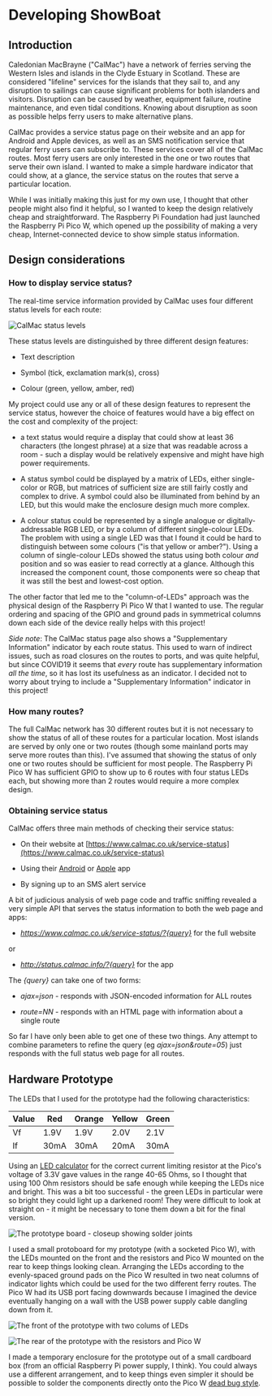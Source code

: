 # Developing ShowBoat

## Introduction

Caledonian MacBrayne ("CalMac") have a network of ferries serving the Western Isles and islands in the Clyde Estuary in Scotland. These are considered "lifeline" services for the islands that they sail to, and any disruption to sailings can cause significant problems for both islanders and visitors. Disruption can be caused by weather, equipment failure, routine maintenance, and even tidal conditions. Knowing about disruption as soon as possible helps ferry users to make alternative plans.

CalMac provides a service status page on their website and an app for Android and Apple devices, as well as an SMS notification service that regular ferry users can subscribe to. These services cover all of the CalMac routes. Most ferry users are only interested in the one or two routes that serve their own island. I wanted to make a simple hardware indicator that could show, at a glance, the service status on the routes that serve a particular location.

While I was initially making this just for my own use, I thought that other people might also find it helpful, so I wanted to keep the design relatively cheap and straightforward. The Raspberry Pi Foundation had just launched the Raspberry Pi Pico W, which opened up the possibility of making a very cheap, Internet-connected device to show simple status information.

## Design considerations

### How to display service status?

The real-time service information provided by CalMac uses four different status levels for each route:

![CalMac status levels](/home/douglas/scripsi/showboat/img/calmac-status-types.png)

These status levels are distinguished by three different design features:

- Text description

- Symbol (tick, exclamation mark(s), cross)

- Colour (green, yellow, amber, red)

My project could use any or all of these design features to represent the service status, however the choice of features would have a big effect on the cost and complexity of the project: 

- a text status would require a display that could show at least 36 characters (the longest phrase) at a size that was readable across a room - such a display would be relatively expensive and might have high power requirements.

- A status symbol could be displayed by a matrix of LEDs, either single-color or RGB, but matrices of sufficient size are still fairly costly and complex to drive. A symbol could also be illuminated from behind by an LED, but this would make the enclosure design much more complex.

- A colour status could be represented by a single analogue or digitally-addressable RGB LED, or by a column of different single-colour LEDs. The problem with using a single LED was that I found it could be hard to distinguish between some colours ("is that yellow or amber?"). Using a column of single-colour LEDs showed the status using both colour _and_ position and so was easier to read correctly at a glance. Although this increased the component count, those components were so cheap that it was still the best and lowest-cost option.

The other factor that led me to the "column-of-LEDs" approach was the physical design of the Raspberry Pi Pico W that I wanted to use. The regular ordering and spacing of the GPIO and ground pads in symmetrical columns down each side of the device really helps with this project!

_Side note_: The CalMac status page also shows a "Supplementary Information" indicator by each route status. This used to warn of indirect issues, such as road closures on the routes to ports, and was quite helpful, but since COVID19 it seems that _every_ route has supplementary information _all the time_, so it has lost its usefulness as an indicator. I decided not to worry about trying to include a "Supplementary Information" indicator in this project!

### How many routes?

The full CalMac network has 30 different routes but it is not necessary to show the status of all of these routes for a particular location. Most islands are served by only one or two routes  (though some mainland ports may serve more routes than this). I've assumed that showing the status of only one or two routes should be sufficient for most people. The Raspberry Pi Pico W has sufficient GPIO to show up to 6 routes with four status LEDs each, but showing more than 2 routes would require a more complex design.

### Obtaining service status

CalMac offers three main methods of checking their service status:

- On their website at [https://www.calmac.co.uk/service-status](https://www.calmac.co.uk/service-status)

- Using their [Android](http://play.google.com/store/apps/details?id=com.CalMacStatus) or [Apple](http://itunes.apple.com/us/app/directv/id396345728?mt=8) app

- By signing up to an SMS alert service

A bit of judicious analysis of web page code and traffic sniffing revealed a very simple API that serves the status information to both the web page and apps:

- *https://www.calmac.co.uk/service-status/?{query}* for the full website

or

- *http://status.calmac.info/?{query}* for the app

The _{query}_ can take one of two forms:

- _ajax=json_ - responds with JSON-encoded information for ALL routes

- _route=NN_ - responds with an HTML page with information about a single route

So far I have only been able to get one of these two things. Any attempt to combine parameters to refine the query (eg _ajax=json&route=05_) just responds with the full status web page for all routes.

## Hardware Prototype

The LEDs that I used for the prototype had the following characteristics:

| Value | Red  | Orange | Yellow | Green |
| ----- | ---- | ------ | ------ | ----- |
| Vf    | 1.9V | 1.9V   | 2.0V   | 2.1V  |
| If    | 30mA | 30mA   | 20mA   | 30mA  |

Using an [LED calculator](http://ledcalc.com/) for the correct current limiting resistor at the Pico's voltage of 3.3V gave values in the range 40-65 Ohms, so I thought that using 100 Ohm resistors should be safe enough while keeping the LEDs nice and bright. This was a bit too successful - the green LEDs in particular were so bright they could light up a darkened room! They were difficult to look at straight on - it might be necessary to tone them down a bit for the final version.

![The prototype board - closeup showing solder joints](img/prototype-board.jpg)

I used a small protoboard for my prototype (with a socketed Pico W), with the LEDs mounted on the front and the resistors and Pico W mounted on the rear to keep things looking clean. Arranging the LEDs according to the evenly-spaced ground pads on the Pico W resulted in two neat columns of indicator lights which could be used for the two different ferry routes. The Pico W had its USB port facing downwards because I imagined the device eventually hanging on a wall with the USB power supply cable dangling down from it.

![The front of the prototype with two colums of LEDs](img/prototype-front.jpg)

![The rear of the prototype with the resistors and Pico W](img/prototype-rear.jpg)

I made a temporary enclosure for the prototype out of a small cardboard box (from an official Raspberry Pi power supply, I think). You could always use a different arrangement, and to keep things even simpler it should be possible to solder the components directly onto the Pico W [dead bug style](https://www.instructables.com/Dead-Bug-Prototyping-and-Freeform-Electronics/).